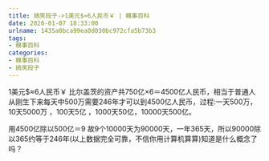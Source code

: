 ```yaml
---
title: 搞笑段子->1美元$≈6人民币￥ | 糗事百科
date: 2020-01-07 18:33:00
urlname: 1435a0bca99ea0d030bc972cfa5b73b3
tags: 
- 糗事百科
categories:
- 糗事百科
- 搞笑段子
---
```

1美元$≈6人民币￥ 比尔盖茨的资产共750亿×6＝4500亿人民币，相当于普通人从刚生下来每天中500万需要246年才可以到4500亿人民币，过程:一天500万，10天5000万 ，100天5亿 ，1000天50亿，10000天500亿。

用4500亿除以500亿＝9 故9个10000天为90000天，一年365天，所以90000除以365约等于246年(以上数据完全可靠，不信你用计算机算算)知道是什么概念了吗？


